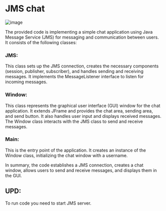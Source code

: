 # JMS chat

![image](https://github.com/Sayres11/JMSchat/assets/44787029/eaaf20b0-5c56-4cb7-94d2-7e8d6bf7eacc)

The provided code is implementing a simple chat application using Java Message Service (JMS) for messaging and communication between users. It consists of the following classes:

### JMS:
This class sets up the JMS connection, creates the necessary components (session, publisher, subscriber), and handles sending and receiving messages. It implements the MessageListener interface to listen for incoming messages.

### Window:
This class represents the graphical user interface (GUI) window for the chat application. It extends JFrame and provides the chat area, sending area, and send button. It also handles user input and displays received messages. The Window class interacts with the JMS class to send and receive messages.

### Main:
This is the entry point of the application. It creates an instance of the Window class, initializing the chat window with a username.

In summary, the code establishes a JMS connection, creates a chat window, allows users to send and receive messages, and displays them in the GUI.


## UPD:
To run code you need to start JMS server.

